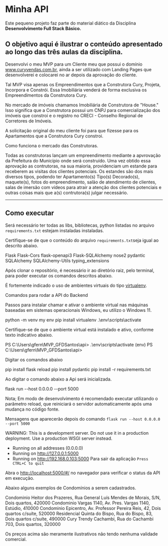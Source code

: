 # Minha API
Este pequeno projeto faz parte do material diático da Disciplina **Desenvolvimento Full Stack Básico.** 

O objetivo aqui é ilustrar o conteúdo apresentado ao longo das três aulas da disciplina.
---
Desenvolvi o meu MVP para um Cliente meu que possui o domínio www.curyvendas.com.br, ainda a ser utilizado com Landing Pages que desenvolverei e colocarei no ar depois da aprovação do cliente. 

Tal MVP visa apenas os Empreendimentos que a Construtora Cury, Projeta, Incorpora e Constrói. Essa Imobiliária venderá de forma exclusiva os Empreendimentos da Construtora Cury. 

No mercado de imóveis chamamos Imobiliária de Construtora de "House." Isso significa que a Construtora possui um CNPJ para comercialização dos imóveis que constroi e o registro no CRECI - Conselho Regional de Corretores de Imóveis.

A solicitação original do meu cliente foi para que fizesse para os Apartamentos que a Construtora Cury constroi. 

Como funciona o mercado das Construtoras.

Todas as construtoras lançam um empreendimento mediante a apvrovação da Prefeitura do Município onde será construído. Uma vez obtido essa aprovação as contrutoras, na sua maioria, providenciam um estande para receberem as visitas dos clientes potenciais. Os estandes são dos mais diversos tipos, podendo ter Apartamento(s) Tipo(s) Decorado(s), maquete(s), fotos do empreendimento, salão de atendimento de clientes, salas de imersão com vídeos para atrair a atenção dos clientes potenciais e outras coisas mais que a(s) contrutora(s) julgar necessário.

---
## Como executar 
Será necessário ter todas as libs, bibliotecas, python listadas no arquivo `requirements.txt` estejam instaladas instaladas.

Certifique-se de que o conteúdo do arquivo `requirements.txt`seja igual ao descrito abaixo.

Flask
Flask-Cors
flask-openapi3
Flask-SQLAlchemy
nose2
pydantic
SQLAlchemy
SQLAlchemy-Utils
typing_extensions

Após clonar o repositório, é necessário ir ao diretório raiz, pelo terminal, para poder executar os comandos descritos abaixo.

É fortemente indicado o uso de ambientes virtuais do tipo [virtualenv](https://virtualenv.pypa.io/en/latest/installation.html).

Comandos para rodar a API do Backend

Passos para instalar chamar e ativar o ambiente virtual nas máquinas baseadas em sistemas operacionais Windows, eu utilizo o Windows 11.

python -m venv my env 
pip install virtualenv
.\env\scripts\activate

Certifique-se de que o ambiente virtual está instalado e ativo, conforme texto indicativo abaixo.

PS C:\Users\gfern\MVP_GFDSantos\api> .\env\scripts\activate
(env) PS C:\Users\gfern\MVP_GFDSantos\api>

Digitar os comandos abaixo

pip install flask reload
pip install pydantic
pip install -r requirements.txt

Ao digitar o comando abaixo a Api será inicializada.

flask run --host 0.0.0.0 --port 5000

Nota; Em modo de desenvolvimento é recomendado executar utilizando o parâmetro reload, que reiniciará o servidor
automaticamente após uma mudança no código fonte. 

Mensagens que aparecerão depois do comando `flask run --host 0.0.0.0 --port 5000`

WARNING: This is a development server. Do not use it in a production deployment. Use a production WSGI server instead.
 * Running on all addresses (0.0.0.0)
 * Running on http://127.0.0.1:5000
 * Running on http://192.168.0.103:5000
Para sair da aplicação `Press CTRL+C to quit`

Abra o [http://localhost:5000/#/](http://localhost:5000/#/) no navegador para verificar o status da API em execução.


Abaixo alguns exemplos de Condomínios a serem cadastrados.

Condominio Heitor dos Prazeres, Rua General Luís Mendes de Morais, S/N, Dois quartos, 420000
Condominio Vargas 1140, Av. Pres. Vargas 1140, Estúdio, 410000 
Condominio Epicentro, Av. Professor Pereira Reis, 42, Dois quartos c/suíte, 520000 
Residencial Quinta do Bispo, Rua do Bispo, 83, Dois quartos c/suíte, 490000
Cury Trendy Cachambi, Rua do Cachambi 703, Dois quartos, 320000

Os preços acima são meramente ilustrativos não tendo nenhuma validade comercial.

